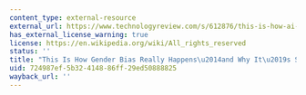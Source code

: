 ```yaml
---
content_type: external-resource
external_url: https://www.technologyreview.com/s/612876/this-is-how-ai-bias-really-happensand-why-its-so-hard-to-fix/
has_external_license_warning: true
license: https://en.wikipedia.org/wiki/All_rights_reserved
status: ''
title: "This Is How Gender Bias Really Happens\u2014and Why It\u2019s So Hard to Fix"
uid: 724987ef-5b32-4148-86ff-29ed50888825
wayback_url: ''
---
```

